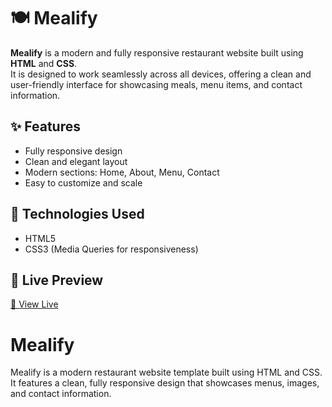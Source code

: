 # 🍽️ Mealify

**Mealify** is a modern and fully responsive restaurant website built using **HTML** and **CSS**.  
It is designed to work seamlessly across all devices, offering a clean and user-friendly interface for showcasing meals, menu items, and contact information.

## ✨ Features

- Fully responsive design
- Clean and elegant layout
- Modern sections: Home, About, Menu, Contact
- Easy to customize and scale

## 🔧 Technologies Used

- HTML5  
- CSS3 (Media Queries for responsiveness)

## 📌 Live Preview

[🔗 View Live](https://mohamed25-ai.github.io/Mealify/)
# Mealify
Mealify is a modern restaurant website template built using HTML and CSS. It features a clean, fully responsive design that showcases menus, images, and contact information.
